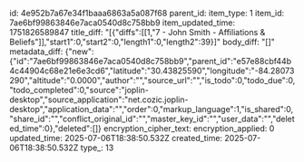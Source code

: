 id: 4e952b7a67e34f1baaa6863a5a087f68
parent_id: 
item_type: 1
item_id: 7ae6bf99863846e7aca0540d8c758bb9
item_updated_time: 1751826589847
title_diff: "[{\"diffs\":[[1,\"7 - John Smith - Affiliations & Beliefs\"]],\"start1\":0,\"start2\":0,\"length1\":0,\"length2\":39}]"
body_diff: "[]"
metadata_diff: {"new":{"id":"7ae6bf99863846e7aca0540d8c758bb9","parent_id":"e57e88cbf44b4c44904c68e21e6e3cd6","latitude":"30.43825590","longitude":"-84.28073290","altitude":"0.0000","author":"","source_url":"","is_todo":0,"todo_due":0,"todo_completed":0,"source":"joplin-desktop","source_application":"net.cozic.joplin-desktop","application_data":"","order":0,"markup_language":1,"is_shared":0,"share_id":"","conflict_original_id":"","master_key_id":"","user_data":"","deleted_time":0},"deleted":[]}
encryption_cipher_text: 
encryption_applied: 0
updated_time: 2025-07-06T18:38:50.532Z
created_time: 2025-07-06T18:38:50.532Z
type_: 13